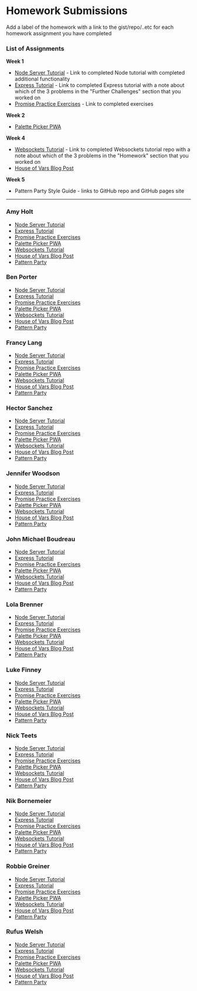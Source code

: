 # Homework Submissions

Add a label of the homework with a link to the gist/repo/..etc for each homework assignment you have completed

### List of Assignments

**Week 1**

* [Node Server Tutorial](http://frontend.turing.io/lessons/module-4/node-prework.html) - Link to completed Node tutorial with completed additional functionality
* [Express Tutorial](https://medium.com/@jaeger.rob/introduction-to-nodes-express-js-db5617047150) - Link to completed Express tutorial with a note about which of the 3 problems in the "Further Challenges" section that you worked on
* [Promise Practice Exercises](https://gist.github.com/robbiejaeger/dc8f55c1f9462741090862f736b82cab) - Link to completed exercises

**Week 2**

* [Palette Picker PWA]()

**Week 4**

* [Websockets Tutorial](https://socket.io/get-started/chat/) - Link to completed Websockets tutorial repo with a note about which of the 3 problems in the "Homework" section that you worked on
* [House of Vars Blog Post]()

**Week 5**

* Pattern Party Style Guide - links to GitHub repo and GitHub pages site

---

### Amy Holt

* [Node Server Tutorial]()
* [Express Tutorial]()
* [Promise Practice Exercises]()
* [Palette Picker PWA]()
* [Websockets Tutorial]()
* [House of Vars Blog Post]()
* [Pattern Party]()

### Ben Porter

* [Node Server Tutorial]()
* [Express Tutorial]()
* [Promise Practice Exercises]()
* [Palette Picker PWA]()
* [Websockets Tutorial]()
* [House of Vars Blog Post]()
* [Pattern Party]()

### Francy Lang

* [Node Server Tutorial]()
* [Express Tutorial]()
* [Promise Practice Exercises]()
* [Palette Picker PWA]()
* [Websockets Tutorial]()
* [House of Vars Blog Post]()
* [Pattern Party]()

### Hector Sanchez

* [Node Server Tutorial]()
* [Express Tutorial]()
* [Promise Practice Exercises]()
* [Palette Picker PWA]()
* [Websockets Tutorial]()
* [House of Vars Blog Post]()
* [Pattern Party]()

### Jennifer Woodson

* [Node Server Tutorial]()
* [Express Tutorial]()
* [Promise Practice Exercises]()
* [Palette Picker PWA]()
* [Websockets Tutorial]()
* [House of Vars Blog Post]()
* [Pattern Party]()

### John Michael Boudreau

* [Node Server Tutorial]()
* [Express Tutorial]()
* [Promise Practice Exercises]()
* [Palette Picker PWA]()
* [Websockets Tutorial]()
* [House of Vars Blog Post]()
* [Pattern Party]()

### Lola Brenner

* [Node Server Tutorial]()
* [Express Tutorial]()
* [Promise Practice Exercises]()
* [Palette Picker PWA]()
* [Websockets Tutorial]()
* [House of Vars Blog Post]()
* [Pattern Party]()

### Luke Finney

* [Node Server Tutorial]()
* [Express Tutorial]()
* [Promise Practice Exercises]()
* [Palette Picker PWA]()
* [Websockets Tutorial]()
* [House of Vars Blog Post]()
* [Pattern Party]()

### Nick Teets

* [Node Server Tutorial]()
* [Express Tutorial]()
* [Promise Practice Exercises]()
* [Palette Picker PWA]()
* [Websockets Tutorial]()
* [House of Vars Blog Post]()
* [Pattern Party]()

### Nik Bornemeier

* [Node Server Tutorial]()
* [Express Tutorial]()
* [Promise Practice Exercises]()
* [Palette Picker PWA]()
* [Websockets Tutorial]()
* [House of Vars Blog Post]()
* [Pattern Party]()

### Robbie Greiner

* [Node Server Tutorial]()
* [Express Tutorial]()
* [Promise Practice Exercises]()
* [Palette Picker PWA]()
* [Websockets Tutorial]()
* [House of Vars Blog Post]()
* [Pattern Party]()

### Rufus Welsh

* [Node Server Tutorial]()
* [Express Tutorial]()
* [Promise Practice Exercises]()
* [Palette Picker PWA]()
* [Websockets Tutorial]()
* [House of Vars Blog Post]()
* [Pattern Party]()